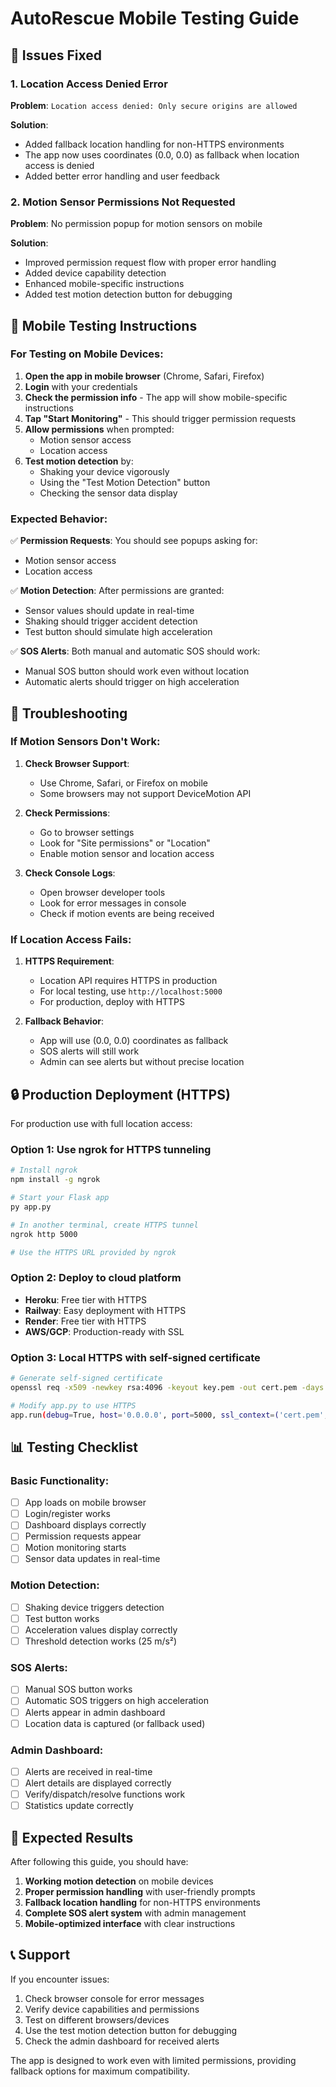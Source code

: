 # AutoRescue Mobile Testing Guide

## 🔧 Issues Fixed

### 1. Location Access Denied Error
**Problem**: `Location access denied: Only secure origins are allowed`

**Solution**: 
- Added fallback location handling for non-HTTPS environments
- The app now uses coordinates (0.0, 0.0) as fallback when location access is denied
- Added better error handling and user feedback

### 2. Motion Sensor Permissions Not Requested
**Problem**: No permission popup for motion sensors on mobile

**Solution**:
- Improved permission request flow with proper error handling
- Added device capability detection
- Enhanced mobile-specific instructions
- Added test motion detection button for debugging

## 📱 Mobile Testing Instructions

### For Testing on Mobile Devices:

1. **Open the app in mobile browser** (Chrome, Safari, Firefox)
2. **Login** with your credentials
3. **Check the permission info** - The app will show mobile-specific instructions
4. **Tap "Start Monitoring"** - This should trigger permission requests
5. **Allow permissions** when prompted:
   - Motion sensor access
   - Location access
6. **Test motion detection** by:
   - Shaking your device vigorously
   - Using the "Test Motion Detection" button
   - Checking the sensor data display

### Expected Behavior:

✅ **Permission Requests**: You should see popups asking for:
- Motion sensor access
- Location access

✅ **Motion Detection**: After permissions are granted:
- Sensor values should update in real-time
- Shaking should trigger accident detection
- Test button should simulate high acceleration

✅ **SOS Alerts**: Both manual and automatic SOS should work:
- Manual SOS button should work even without location
- Automatic alerts should trigger on high acceleration

## 🚨 Troubleshooting

### If Motion Sensors Don't Work:

1. **Check Browser Support**:
   - Use Chrome, Safari, or Firefox on mobile
   - Some browsers may not support DeviceMotion API

2. **Check Permissions**:
   - Go to browser settings
   - Look for "Site permissions" or "Location"
   - Enable motion sensor and location access

3. **Check Console Logs**:
   - Open browser developer tools
   - Look for error messages in console
   - Check if motion events are being received

### If Location Access Fails:

1. **HTTPS Requirement**:
   - Location API requires HTTPS in production
   - For local testing, use `http://localhost:5000`
   - For production, deploy with HTTPS

2. **Fallback Behavior**:
   - App will use (0.0, 0.0) coordinates as fallback
   - SOS alerts will still work
   - Admin can see alerts but without precise location

## 🔒 Production Deployment (HTTPS)

For production use with full location access:

### Option 1: Use ngrok for HTTPS tunneling
```bash
# Install ngrok
npm install -g ngrok

# Start your Flask app
py app.py

# In another terminal, create HTTPS tunnel
ngrok http 5000

# Use the HTTPS URL provided by ngrok
```

### Option 2: Deploy to cloud platform
- **Heroku**: Free tier with HTTPS
- **Railway**: Easy deployment with HTTPS
- **Render**: Free tier with HTTPS
- **AWS/GCP**: Production-ready with SSL

### Option 3: Local HTTPS with self-signed certificate
```bash
# Generate self-signed certificate
openssl req -x509 -newkey rsa:4096 -keyout key.pem -out cert.pem -days 365 -nodes

# Modify app.py to use HTTPS
app.run(debug=True, host='0.0.0.0', port=5000, ssl_context=('cert.pem', 'key.pem'))
```

## 📊 Testing Checklist

### Basic Functionality:
- [ ] App loads on mobile browser
- [ ] Login/register works
- [ ] Dashboard displays correctly
- [ ] Permission requests appear
- [ ] Motion monitoring starts
- [ ] Sensor data updates in real-time

### Motion Detection:
- [ ] Shaking device triggers detection
- [ ] Test button works
- [ ] Acceleration values display correctly
- [ ] Threshold detection works (25 m/s²)

### SOS Alerts:
- [ ] Manual SOS button works
- [ ] Automatic SOS triggers on high acceleration
- [ ] Alerts appear in admin dashboard
- [ ] Location data is captured (or fallback used)

### Admin Dashboard:
- [ ] Alerts are received in real-time
- [ ] Alert details are displayed correctly
- [ ] Verify/dispatch/resolve functions work
- [ ] Statistics update correctly

## 🎯 Expected Results

After following this guide, you should have:

1. **Working motion detection** on mobile devices
2. **Proper permission handling** with user-friendly prompts
3. **Fallback location handling** for non-HTTPS environments
4. **Complete SOS alert system** with admin management
5. **Mobile-optimized interface** with clear instructions

## 📞 Support

If you encounter issues:

1. Check browser console for error messages
2. Verify device capabilities and permissions
3. Test on different browsers/devices
4. Use the test motion detection button for debugging
5. Check the admin dashboard for received alerts

The app is designed to work even with limited permissions, providing fallback options for maximum compatibility.
